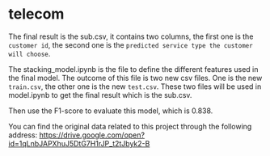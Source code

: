 # telecom
The final result is the sub.csv, it contains two columns, the first one is the `customer id`, the second one is the `predicted service type the customer will choose`.

The stacking_model.ipynb is the file to define the different features used in the final model. The outcome of this file is two new csv files. One is the new `train.csv`, the other one is the new `test.csv`. These two files will be used in model.ipynb to get the final result which is the sub.csv.

Then use the F1-score to evaluate this model, which is 0.838.

You can find the original data related to this project through the following address:
https://drive.google.com/open?id=1qLnbJAPXhuJ5DtG7H1rJP_t2tJbyk2-B
